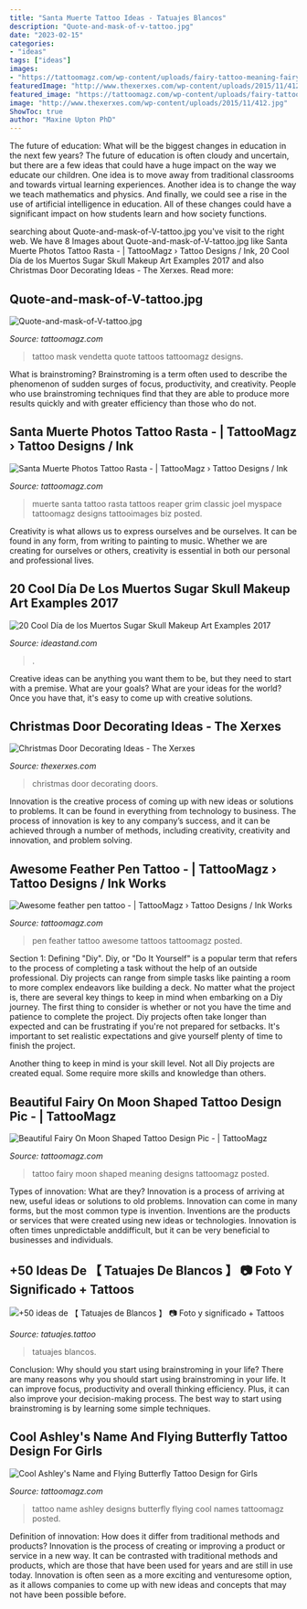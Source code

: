 ```yaml
---
title: "Santa Muerte Tattoo Ideas - Tatuajes Blancos"
description: "Quote-and-mask-of-v-tattoo.jpg"
date: "2023-02-15"
categories:
- "ideas"
tags: ["ideas"]
images:
- "https://tattoomagz.com/wp-content/uploads/fairy-tattoo-meaning-fairy-on-moon-tattoo-75207.jpg"
featuredImage: "http://www.thexerxes.com/wp-content/uploads/2015/11/412.jpg"
featured_image: "https://tattoomagz.com/wp-content/uploads/fairy-tattoo-meaning-fairy-on-moon-tattoo-75207.jpg"
image: "http://www.thexerxes.com/wp-content/uploads/2015/11/412.jpg"
ShowToc: true
author: "Maxine Upton PhD"
---
```



The future of education: What will be the biggest changes in education in the next few years?
The future of education is often cloudy and uncertain, but there are a few ideas that could have a huge impact on the way we educate our children. One idea is to move away from traditional classrooms and towards virtual learning experiences. Another idea is to change the way we teach mathematics and physics. And finally, we could see a rise in the use of artificial intelligence in education. All of these changes could have a significant impact on how students learn and how society functions.

	

		
searching about Quote-and-mask-of-V-tattoo.jpg you've visit to the right web. We have 8 Images about Quote-and-mask-of-V-tattoo.jpg like Santa Muerte Photos Tattoo Rasta - | TattooMagz › Tattoo Designs / Ink, 20 Cool Día de los Muertos Sugar Skull Makeup Art Examples 2017 and also Christmas Door Decorating Ideas - The Xerxes. Read more:
		
    
## Quote-and-mask-of-V-tattoo.jpg

<img loading=lazy src="http://tattoomagz.com/wp-content/uploads/Quote-and-mask-of-V-tattoo.jpg" onerror="this.onerror=null;this.src='https://tse3.mm.bing.net/th?id=OIP.9k9QaHjMNXChlQNLqNaCHAHaMl&amp;pid=15.1';" alt="Quote-and-mask-of-V-tattoo.jpg">

_Source: tattoomagz.com_

>tattoo mask vendetta quote tattoos tattoomagz designs. 

	

What is brainstroming?
Brainstroming is a term often used to describe the phenomenon of sudden surges of focus, productivity, and creativity. People who use brainstroming techniques find that they are able to produce more results quickly and with greater efficiency than those who do not.

    
## Santa Muerte Photos Tattoo Rasta - | TattooMagz › Tattoo Designs / Ink

<img loading=lazy src="https://tattoomagz.com/wp-content/uploads/santa-muerte-tattoos-santa-muerte-photos-from-joel-martinez-tattoo-rasta-on-myspace-32623.jpg" onerror="this.onerror=null;this.src='https://tse2.mm.bing.net/th?id=OIP.pxRRvcPV-77rHHVFdveLmwHaMb&amp;pid=15.1';" alt="Santa Muerte Photos Tattoo Rasta - | TattooMagz › Tattoo Designs / Ink">

_Source: tattoomagz.com_

>muerte santa tattoo rasta tattoos reaper grim classic joel myspace tattoomagz designs tattooimages biz posted. 

	

Creativity is what allows us to express ourselves and be ourselves. It can be found in any form, from writing to painting to music. Whether we are creating for ourselves or others, creativity is essential in both our personal and professional lives.

    
## 20 Cool Día De Los Muertos Sugar Skull Makeup Art Examples 2017

<img loading=lazy src="https://ideastand.com/wp-content/uploads/2014/05/dia-de-los-muertos/7-sugar-skull-makeup.jpg" onerror="this.onerror=null;this.src='https://tse1.mm.bing.net/th?id=OIP.KgmyJpBLJddQZQCHtlpZhgHaKG&amp;pid=15.1';" alt="20 Cool Día de los Muertos Sugar Skull Makeup Art Examples 2017">

_Source: ideastand.com_

>. 

	

Creative ideas can be anything you want them to be, but they need to start with a premise. What are your goals? What are your ideas for the world? Once you have that, it's easy to come up with creative solutions.

    
## Christmas Door Decorating Ideas - The Xerxes

<img loading=lazy src="http://www.thexerxes.com/wp-content/uploads/2015/11/412.jpg" onerror="this.onerror=null;this.src='https://tse3.mm.bing.net/th?id=OIP.2_aGmihiA-FCRxlYqcuOswHaLH&amp;pid=15.1';" alt="Christmas Door Decorating Ideas - The Xerxes">

_Source: thexerxes.com_

>christmas door decorating doors. 

	

Innovation is the creative process of coming up with new ideas or solutions to problems. It can be found in everything from technology to business. The process of innovation is key to any company’s success, and it can be achieved through a number of methods, including creativity, creativity and innovation, and problem solving.

    
## Awesome Feather Pen Tattoo - | TattooMagz › Tattoo Designs / Ink Works

<img loading=lazy src="https://tattoomagz.com/wp-content/uploads/Awesome-feather-pen-tattoo-585x900.jpg" onerror="this.onerror=null;this.src='https://tse1.mm.bing.net/th?id=OIP.PHzTHCEPvYdS0XWkd7UopgHaLZ&amp;pid=15.1';" alt="Awesome feather pen tattoo - | TattooMagz › Tattoo Designs / Ink Works">

_Source: tattoomagz.com_

>pen feather tattoo awesome tattoos tattoomagz posted. 

	

Section 1: Defining "Diy".
Diy, or "Do It Yourself" is a popular term that refers to the process of completing a task without the help of an outside professional. Diy projects can range from simple tasks like painting a room to more complex endeavors like building a deck. No matter what the project is, there are several key things to keep in mind when embarking on a Diy journey.
The first thing to consider is whether or not you have the time and patience to complete the project. Diy projects often take longer than expected and can be frustrating if you're not prepared for setbacks. It's important to set realistic expectations and give yourself plenty of time to finish the project.

Another thing to keep in mind is your skill level. Not all Diy projects are created equal. Some require more skills and knowledge than others.

    
## Beautiful Fairy On Moon Shaped Tattoo Design Pic - | TattooMagz

<img loading=lazy src="https://tattoomagz.com/wp-content/uploads/fairy-tattoo-meaning-fairy-on-moon-tattoo-75207.jpg" onerror="this.onerror=null;this.src='https://tse2.mm.bing.net/th?id=OIP.KZ0D0GqB2ug3NmGP4zP8WAHaHn&amp;pid=15.1';" alt="Beautiful Fairy On Moon Shaped Tattoo Design Pic - | TattooMagz">

_Source: tattoomagz.com_

>tattoo fairy moon shaped meaning designs tattoomagz posted. 

	

Types of innovation: What are they?
Innovation is a process of arriving at new, useful ideas or solutions to old problems. Innovation can come in many forms, but the most common type is invention. Inventions are the products or services that were created using new ideas or technologies. Innovation is often times unpredictable anddifficult, but it can be very beneficial to businesses and individuals.

    
## +50 Ideas De 【 Tatuajes De Blancos 】 📷 Foto Y Significado + Tattoos

<img loading=lazy src="https://www.tatuajes.tattoo/wp-content/uploads/2017/01/tatuajes-blancos-5.jpg" onerror="this.onerror=null;this.src='https://tse3.mm.bing.net/th?id=OIP.tia1M4MvAAZmqxnKIdBR_gHaLH&amp;pid=15.1';" alt="+50 ideas de 【 Tatuajes de Blancos 】 📷 Foto y significado + Tattoos">

_Source: tatuajes.tattoo_

>tatuajes blancos. 

	

Conclusion: Why should you start using brainstroming in your life?
There are many reasons why you should start using brainstroming in your life. It can improve focus, productivity and overall thinking efficiency. Plus, it can also improve your decision-making process. The best way to start using brainstroming is by learning some simple techniques.

    
## Cool Ashley&#039;s Name And Flying Butterfly Tattoo Design For Girls

<img loading=lazy src="https://tattoomagz.com/wp-content/uploads/tattoo-designs-for-names-best-tattoo-designs-for-effective-tattooing-name-tattoo-and-free-37643.jpg" onerror="this.onerror=null;this.src='https://tse2.mm.bing.net/th?id=OIP.PbA8QGV83f6ObeCbU937lQHaMX&amp;pid=15.1';" alt="Cool Ashley&#039;s Name and Flying Butterfly Tattoo Design for Girls">

_Source: tattoomagz.com_

>tattoo name ashley designs butterfly flying cool names tattoomagz posted. 

	

Definition of innovation: How does it differ from traditional methods and products?
Innovation is the process of creating or improving a product or service in a new way. It can be contrasted with traditional methods and products, which are those that have been used for years and are still in use today. Innovation is often seen as a more exciting and venturesome option, as it allows companies to come up with new ideas and concepts that may not have been possible before.

